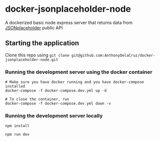 # docker-jsonplaceholder-node

A dockerized basic node express server that returns data from [JSONplaceholder](https://jsonplaceholder.typicode.com/) public API

## Starting the application

 Clone this repo using 
`git clone git@github.com:AnthonyDelaCruz/docker-jsonplaceholder-node.git`

### Running the development server using the docker container
```
# Make sure you have docker running and you have docker-compose installed
docker-compose -f docker-compose.dev.yml up -d

# To close the container, run
docker-compose -f docker-compose.dev.yml down -v
```

### Running the development server locally
```
npm install

npm run dev
```

